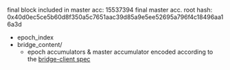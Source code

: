 final block included in master acc: 15537394
final master acc. root hash: 0x40d0ec5ce5b60d8f350a5c7651aac39d85a9e5ee52695a796f4c18496aa16a3d

- epoch_index
- bridge_content/
	- epoch accumulators & master accumulator encoded according to the [bridge-client spec](https://eth-portal.readthedocs.io/en/latest/bridge.html#inject-content-manually)
